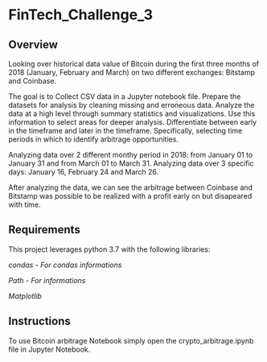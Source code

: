 # FinTech_Challenge_3

**Overview**
----
Looking over historical data value of Bitcoin during the first three months of 2018 (January, February and March) on two different exchanges: Bitstamp and Coinbase.

The goal is to Collect CSV data in a Jupyter notebook file. Prepare the datasets for analysis by cleaning missing and erroneous data. Analyze the data at a high level through summary statistics and visualizations. Use this information to select areas for deeper analysis. Differentiate between early in the timeframe and later in the timeframe. Specifically, selecting time periods in which to identify arbitrage opportunities.

Analyzing data over 2 different monthy period in 2018: from January 01 to January 31 and from March 01 to March 31. Analyzing data over 3 specific days: January 16, February 24 and March 26.

After analyzing the data, we can see the arbitrage between Coinbase and Bitstamp was possible to be realized with a profit early on but disapeared with time.

**Requirements**
----
This project leverages python 3.7 with the following libraries:

*condas - For condas informations*

*Path - For informations*

*Matplotlib*

**Instructions**
----
To use Bitcoin arbitrage Notebook simply open the crypto_arbitrage.ipynb file in Jupyter Notebook.
